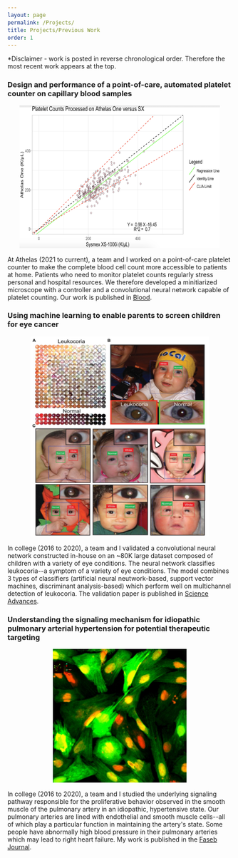 ```yaml
---
layout: page
permalink: /Projects/
title: Projects/Previous Work
order: 1
---
```

*Disclaimer - work is posted in reverse chronological order. Therefore the most recent work appears at the top.<br>

<h3>Design and performance of a point-of-care, automated platelet counter on capillary blood samples</h3>

<p align="center">
  <img src="/plt_count.png" alt="PLT count comparison" style="height: 320px; width: 450px;"/>
</p>

At Athelas (2021 to current), a team and I worked on a point-of-care platelet counter to make the complete blood cell count more accessible to patients at home. Patients who need to monitor platelet counts regularly stress personal and hospital resources. We therefore developed a minitiarized microscope with a controller and a convolutional neural network capable of platelet counting. Our work is published in <a href="https://ashpublications.org/blood/article/142/Supplement%201/5453/505742/Design-and-Performance-of-a-Low-Cost-Portable">Blood</a>.

<h3>Using machine learning to enable parents to screen children for eye cancer</h3>

<p align="center">
  <img src="/Automated_Detection.jpeg" alt="Figure from automated detection paper" style="height: 450px; width: 400px;"/>
</p>

In college (2016 to 2020), a team and I validated a convolutional neural network constructed in-house on an ~80K large dataset composed of children with a variety of eye conditions. The neural network classifies leukocoria--a symptom of a variety of eye conditions. The model combines 3 types of classifiers (artificial neural neutwork-based, support vector machines, discriminant analysis-based) which perform well on multichannel detection of leukocoria. The validation paper is published in <a href="https://www.science.org/doi/10.1126/sciadv.aax6363">Science Advances</a>.

<h3>Understanding the signaling mechanism for idiopathic pulmonary arterial hypertension for potential therapeutic targeting</h3>

<p align="center">
  <img src="/PASMCs.jpeg" alt="Stained pulmonary artieral smooth muscle cells" style="height: 300px; width: 300px;"/>
</p>

In college (2016 to 2020), a team and I studied the underlying signaling pathway responsible for the proliferative behavior observed in the smooth muscle of the pulmonary artery in an idiopathic, hypertensive state. Our pulmonary arteries are lined with endothelial and smooth muscle cells--all of which play a particular function in maintaining the artery's state. Some people have abnormally high blood pressure in their pulmonary arteries which may lead to right heart failure. My work is published in the <a href="https://faseb.onlinelibrary.wiley.com/doi/abs/10.1096/fasebj.2020.34.s1.05208">Faseb Journal</a>.





<!-- 
    <li><a href="https://michealm.shinyapps.io/methodcomp">An interactive dashboard for comparing the performance between 2 blood analyzers</a></li>
</ol> -->